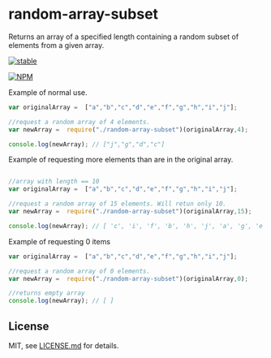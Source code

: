# random-array-subset
Returns an array of a specified length containing a random subset of elements from a given array. 

[![stable](http://badges.github.io/stability-badges/dist/stable.svg)](http://github.com/badges/stability-badges)

[![NPM](https://nodei.co/npm/random-array-subset.png)](https://npmjs.org/package/random-array-subset)

Example of normal use.  
```js
var originalArray =  ["a","b","c","d","e","f","g","h","i","j"];

//request a random array of 4 elements. 
var newArray =  require("./random-array-subset")(originalArray,4);

console.log(newArray); // ["j","g","d","c"]


```


Example of requesting more elements than are in the original array.  
```js

//array with length == 10
var originalArray =  ["a","b","c","d","e","f","g","h","i","j"];

//request a random array of 15 elements. Will retun only 10. 
var newArray =  require("./random-array-subset")(originalArray,15);

console.log(newArray); // [ 'c', 'i', 'f', 'b', 'h', 'j', 'a', 'g', 'e', 'd' ]


```

Example of requesting 0 items
```js
var originalArray =  ["a","b","c","d","e","f","g","h","i","j"];

//request a random array of 0 elements. 
var newArray =  require("./random-array-subset")(originalArray,0);

//returns empty array
console.log(newArray); // [ ]


```


## License

MIT, see [LICENSE.md](http://github.com/Jam3/repo-deps/blob/master/LICENSE.md) for details.


